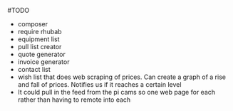 #TODO
* composer
* require rhubab
* equipment list
* pull list creator
* quote generator
* invoice generator
* contact list
* wish list that does web scraping of prices. Can create a graph of a rise and fall of prices. Notifies us if it reaches a certain level
* It could pull in the feed from the pi cams so one web page for each rather than having to remote into each